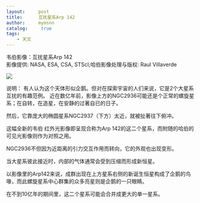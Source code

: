 ```yaml
---
layout:     post
title:      互扰星系Arp 142 
author:     mymsnn
catalog: 	 true
tags:
    - 天文
---
```

韦伯影像：互扰星系Arp 142  
影像提供: NASA, ESA, CSA, STScI;哈伯影像处理与版权: Raul Villaverde

![](https://pic.imgdb.cn/item/66a8f2ffd9c307b7e944b7f1.jpg)

说明： 有人认为这个天体形似企鹅。但对在探索宇宙的人们来说，它是2个大星系互扰的有趣范例。
近在数亿年前，影像上方的NGC2936可能还是个正常的螺旋星系；在自转，在造星，在安静的过著自已的日子。

然后，它靠庞大的椭圆星系NGC2937（下方）太近，就被扯著往下俯冲。

这幅全新的韦伯 红外光影像即呈现合称为Arp 142的这二个星系，而附随的哈伯的可见光影像则作为对照之用。

NGC2936不但因为近距离的引力交互作用而转向，它的外观也出现变形。

当大星系彼此接近时，内部的气体通常会受到压缩而形成新恒星。

以影像里的Arp142来说，成群出现在上方星系右侧的新诞生恒星构成了企鹅的鸟喙，而此螺旋星系中心群集的众多亮星则是企鹅的一只眼睛。

在不到10亿年的期间里，这二个星系可能会合并成更大的单一星系。
